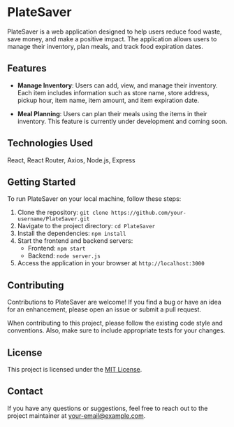 # PlateSaver

PlateSaver is a web application designed to help users reduce food waste, save money, and make a positive impact. The application allows users to manage their inventory, plan meals, and track food expiration dates.

## Features

- **Manage Inventory**: Users can add, view, and manage their inventory. Each item includes information such as store name, store address, pickup hour, item name, item amount, and item expiration date.

- **Meal Planning**: Users can plan their meals using the items in their inventory. This feature is currently under development and coming soon.

## Technologies Used

React, React Router, Axios, Node.js, Express

## Getting Started

To run PlateSaver on your local machine, follow these steps:

1. Clone the repository: `git clone https://github.com/your-username/PlateSaver.git`
2. Navigate to the project directory: `cd PlateSaver`
3. Install the dependencies: `npm install`
4. Start the frontend and backend servers:
   - Frontend: `npm start`
   - Backend: `node server.js`
5. Access the application in your browser at `http://localhost:3000`

## Contributing

Contributions to PlateSaver are welcome! If you find a bug or have an idea for an enhancement, please open an issue or submit a pull request.

When contributing to this project, please follow the existing code style and conventions. Also, make sure to include appropriate tests for your changes.

## License

This project is licensed under the [MIT License](LICENSE).

## Contact

If you have any questions or suggestions, feel free to reach out to the project maintainer at [your-email@example.com](mailto:your-email@example.com).
